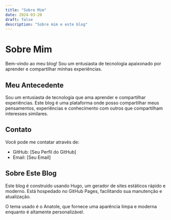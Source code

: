 ```yaml
---
title: "Sobre Mim"
date: 2024-03-20
draft: false
description: "Sobre mim e este blog"
---
```


# Sobre Mim

Bem-vindo ao meu blog! Sou um entusiasta de tecnologia apaixonado por aprender e compartilhar minhas experiências.

## Meu Antecedente

Sou um entusiasta de tecnologia que ama aprender e compartilhar experiências. Este blog é uma plataforma onde posso compartilhar meus pensamentos, experiências e conhecimento com outros que compartilham interesses similares.

## Contato

Você pode me contatar através de:
- GitHub: [Seu Perfil do GitHub]
- Email: [Seu Email]

## Sobre Este Blog

Este blog é construído usando Hugo, um gerador de sites estáticos rápido e moderno. Está hospedado no GitHub Pages, facilitando sua manutenção e atualização.

O tema usado é o Anatole, que fornece uma aparência limpa e moderna enquanto é altamente personalizável. 